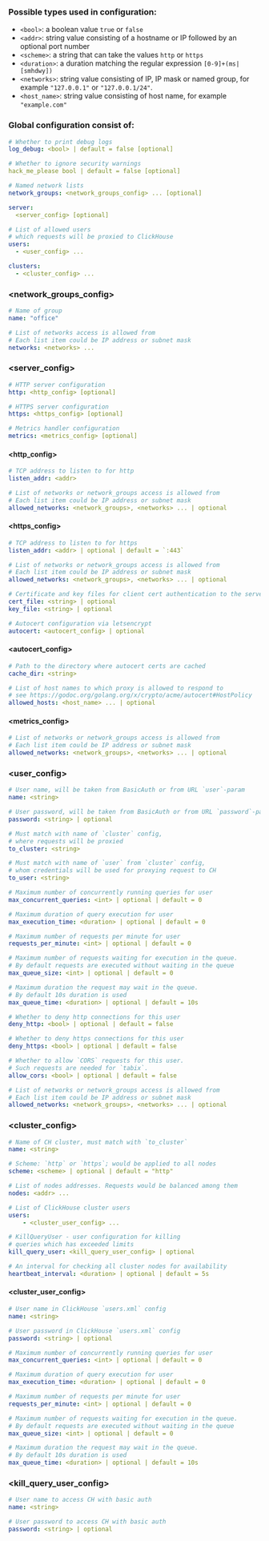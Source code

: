 ### Possible types used in configuration:

 - `<bool>`: a boolean value `true` or `false`
 - `<addr>`: string value consisting of a hostname or IP followed by an optional port number
 - `<scheme>`: a string that can take the values `http` or `https`
 - `<duration>`: a duration matching the regular expression `[0-9]+(ms|[smhdwy])`
 - `<networks>`: string value consisting of IP, IP mask or named group, for example `"127.0.0.1"` or `"127.0.0.1/24"`. 
 - `<host_name>`: string value consisting of host name, for example `"example.com"`

### Global configuration consist of:
```yml
# Whether to print debug logs
log_debug: <bool> | default = false [optional]

# Whether to ignore security warnings
hack_me_please bool | default = false [optional]

# Named network lists
network_groups: <network_groups_config> ... [optional]

server:
  <server_config> [optional]

# List of allowed users
# which requests will be proxied to ClickHouse
users:
  - <user_config> ...

clusters:
  - <cluster_config> ...
```

### <network_groups_config>
```yml
# Name of group
name: "office"

# List of networks access is allowed from
# Each list item could be IP address or subnet mask
networks: <networks> ...
```

### <server_config>
```yml
# HTTP server configuration
http: <http_config> [optional]

# HTTPS server configuration
https: <https_config> [optional]

# Metrics handler configuration
metrics: <metrics_config> [optional]
```

#### <http_config>
```yml
# TCP address to listen to for http
listen_addr: <addr>

# List of networks or network_groups access is allowed from
# Each list item could be IP address or subnet mask
allowed_networks: <network_groups>, <networks> ... | optional
```

#### <https_config>
```yml
# TCP address to listen to for https
listen_addr: <addr> | optional | default = `:443`

# List of networks or network_groups access is allowed from
# Each list item could be IP address or subnet mask
allowed_networks: <network_groups>, <networks> ... | optional

# Certificate and key files for client cert authentication to the server
cert_file: <string> | optional
key_file: <string> | optional

# Autocert configuration via letsencrypt
autocert: <autocert_config> | optional
```

#### <autocert_config>
```yml
# Path to the directory where autocert certs are cached
cache_dir: <string>

# List of host names to which proxy is allowed to respond to
# see https://godoc.org/golang.org/x/crypto/acme/autocert#HostPolicy
allowed_hosts: <host_name> ... | optional
```

#### <metrics_config>
```yml
# List of networks or network_groups access is allowed from
# Each list item could be IP address or subnet mask
allowed_networks: <network_groups>, <networks> ... | optional
```

### <user_config>
```yml
# User name, will be taken from BasicAuth or from URL `user`-param
name: <string>

# User password, will be taken from BasicAuth or from URL `password`-param
password: <string> | optional

# Must match with name of `cluster` config,
# where requests will be proxied
to_cluster: <string>

# Must match with name of `user` from `cluster` config,
# whom credentials will be used for proxying request to CH
to_user: <string>

# Maximum number of concurrently running queries for user
max_concurrent_queries: <int> | optional | default = 0

# Maximum duration of query execution for user
max_execution_time: <duration> | optional | default = 0

# Maximum number of requests per minute for user
requests_per_minute: <int> | optional | default = 0

# Maximum number of requests waiting for execution in the queue.
# By default requests are executed without waiting in the queue
max_queue_size: <int> | optional | default = 0

# Maximum duration the request may wait in the queue.
# By default 10s duration is used
max_queue_time: <duration> | optional | default = 10s

# Whether to deny http connections for this user
deny_http: <bool> | optional | default = false

# Whether to deny https connections for this user
deny_https: <bool> | optional | default = false

# Whether to allow `CORS` requests for this user.
# Such requests are needed for `tabix`.
allow_cors: <bool> | optional | default = false

# List of networks or network_groups access is allowed from
# Each list item could be IP address or subnet mask
allowed_networks: <network_groups>, <networks> ... | optional
```

### <cluster_config>
```yml
# Name of CH cluster, must match with `to_cluster`
name: <string>

# Scheme: `http` or `https`; would be applied to all nodes
scheme: <scheme> | optional | default = "http"

# List of nodes addresses. Requests would be balanced among them
nodes: <addr> ...

# List of ClickHouse cluster users
users:
    - <cluster_user_config> ...

# KillQueryUser - user configuration for killing
# queries which has exceeded limits
kill_query_user: <kill_query_user_config> | optional

# An interval for checking all cluster nodes for availability
heartbeat_interval: <duration> | optional | default = 5s
```

#### <cluster_user_config>
```yml
# User name in ClickHouse `users.xml` config
name: <string>

# User password in ClickHouse `users.xml` config
password: <string> | optional 

# Maximum number of concurrently running queries for user
max_concurrent_queries: <int> | optional | default = 0

# Maximum duration of query execution for user
max_execution_time: <duration> | optional | default = 0

# Maximum number of requests per minute for user
requests_per_minute: <int> | optional | default = 0

# Maximum number of requests waiting for execution in the queue.
# By default requests are executed without waiting in the queue
max_queue_size: <int> | optional | default = 0

# Maximum duration the request may wait in the queue.
# By default 10s duration is used
max_queue_time: <duration> | optional | default = 10s
```

### <kill_query_user_config>
```yml
# User name to access CH with basic auth
name: <string>

# User password to access CH with basic auth
password: <string> | optional
```
